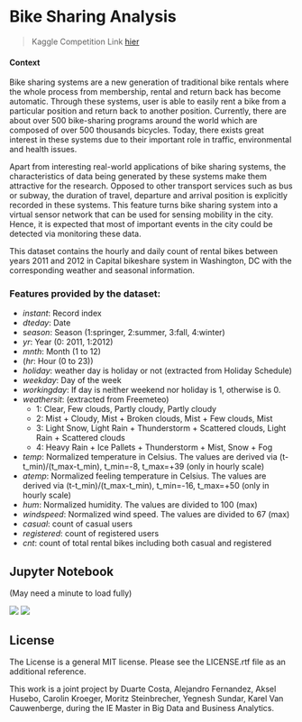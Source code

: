 # Bike Sharing Analysis

> Kaggle Competition Link [hier](https://www.kaggle.com/marklvl/bike-sharing-dataset/download)

#### Context

Bike sharing systems are a new generation of traditional bike rentals where the whole process from membership, rental and return back has become automatic. Through these systems, user is able to easily rent a bike from a particular position and return back to another position. Currently, there are about over 500 bike-sharing programs around the world which are composed of over 500 thousands bicycles. Today, there exists great interest in these systems due to their important role in traffic, environmental and health issues.

Apart from interesting real-world applications of bike sharing systems, the characteristics of data being generated by these systems make them attractive for the research. Opposed to other transport services such as bus or subway, the duration of travel, departure and arrival position is explicitly recorded in these systems. This feature turns bike sharing system into a virtual sensor network that can be used for sensing mobility in the city. Hence, it is expected that most of important events in the city could be detected via monitoring these data.

This dataset contains the hourly and daily count of rental bikes between years 2011 and 2012 in Capital bikeshare system in Washington, DC with the corresponding weather and seasonal information.


### Features provided by the dataset:

- *instant*: Record index
- *dteday*: Date
- s*eason*: Season (1:springer, 2:summer, 3:fall, 4:winter)
- *yr*: Year (0: 2011, 1:2012)
- *mnth*: Month (1 to 12)
- (*hr*: Hour (0 to 23))
- *holiday*: weather day is holiday or not (extracted from Holiday Schedule)
- *weekday*: Day of the week
- *workingday*: If day is neither weekend nor holiday is 1, otherwise is 0.
- *weathersit*: (extracted from Freemeteo)
  - 1: Clear, Few clouds, Partly cloudy, Partly cloudy
  - 2: Mist + Cloudy, Mist + Broken clouds, Mist + Few clouds, Mist
  - 3: Light Snow, Light Rain + Thunderstorm + Scattered clouds, Light Rain + Scattered clouds
  - 4: Heavy Rain + Ice Pallets + Thunderstorm + Mist, Snow + Fog
- *temp*: Normalized temperature in Celsius. The values are derived via (t-t_min)/(t_max-t_min), t_min=-8, t_max=+39 (only in hourly scale)
- *atemp*: Normalized feeling temperature in Celsius. The values are derived via (t-t_min)/(t_max-t_min), t_min=-16, t_max=+50 (only in hourly scale)
- *hum*: Normalized humidity. The values are divided to 100 (max)
- *windspeed*: Normalized wind speed. The values are divided to 67 (max)
- *casual*: count of casual users
- *registered*: count of registered users
- *cnt*: count of total rental bikes including both casual and registered

## Jupyter Notebook
(May need a minute to load fully)

<img src="https://github.com/CaroKr000/Bike-Sharing/blob/master/readme_pictures/2.png?raw=true" width=fill>
<img src="https://github.com/CaroKr000/Bike-Sharing/blob/master/readme_pictures/1.png?raw=true" width=fill>

## License
The License is a general MIT license. Please see the LICENSE.rtf file as an additional reference.

This work is a joint project by Duarte Costa, Alejandro Fernandez, Aksel Husebo, Carolin Kroeger, Moritz Steinbrecher, Yegnesh Sundar, Karel Van Cauwenberge, during the IE Master in Big Data and Business Analytics.
